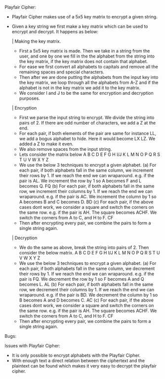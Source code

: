 Playfair Cipher:

- Playfair Cipher makes use of a 5x5 key matrix to encrypt a given string.

- Given a key string we first make a key matrix which can be used to encrypt and decrypt. It happens as below:

    |   Making the key matrix.
    - First a 5x5 key matrix is made. Then we take in a string from the user, and one by one we fill in the the
    alphabet from the string into the key matrix, if the key matrix does not contain that alphabet.
    - For ease we first convert all alphabets to capitals and remove all the remaining spaces and special
    characters.
    - Then after we are done putting the alphabets from the input key into the key matrix, we loop through all 
    the alphabets from A-Z and if the alphabet is not in the key matrix we add it to the key matrix.
    - We consider I and J to be the same for encryption and decryption purposes.

    |   Encryption
    - First we parse the input string to encrypt. We divide the string into pairs of 2. If there are odd number of
    characters, we add a Z at the end.
    - For each pair, if both elements of the pair are same for instance LL, we add a bogus alphabet to hide. Here it
    would become LX LZ. We added a Z to make it even.
    - We also remove spaces from the input string.
    - Lets consider the matrix below
    A  B  C  D   E
    F  G  H  I/J K
    L  M  N  O   P
    Q  R  S  T   U
    V  W  X  Y   Z
    - We use the below 3 techniques to encrypt a given alphabet.
    (a) For each pair, if both alphabets fall in the same column, we increment their rows by 1. If we reach the end
        we can wraparound.
    e.g. if the pair is AL. We increment the row by 1 so A becomes F and L becomes Q. FQ
    (b) For each pair, if both alphabets fall in the same row, we increment their columns by 1. If we reach the end
        we can wraparound.
    e.g. if the pair is AC. We increment the column by 1 so A becomes B and C becomes D. BD
    (c) For each pair, if the above cases dont work, we consider a square and switch the corners on the same row.
    e.g. if the pair is AH. The square becomes ACHF. We switch the corners from A to C, and H to F. CF
    - Then after encrypting every pair, we combine the pairs to form a single string again.
    
    |   Decryption
    - We do the same as above, break the string into pairs of 2. Then consider the below matrix.
    A  B  C  D   E
    F  G  H  I/J K
    L  M  N  O   P
    Q  R  S  T   U
    V  W  X  Y   Z
    - We use the below 3 techniques to encrypt a given alphabet.
    (a) For each pair, if both alphabets fall in the same column, we decrement their rows by 1. If we reach the end
        we can wraparound.
    e.g. if the pair is FQ. We decrement the row by 1 so F becomes A and Q becomes L. AL
    (b) For each pair, if both alphabets fall in the same row, we decrement their columns by 1. If we reach the end
        we can wraparound.
    e.g. if the pair is BD. We decrement the column by 1 so B becomes A and D becomes C. AC
    (c) For each pair, if the above cases dont work, we consider a square and switch the corners on the same row.
    e.g. if the pair is AH. The square becomes ACHF. We switch the corners from A to C, and H to F. CF
    - Then after encrypting every pair, we combine the pairs to form a single string again.
     

Bugs:

Issues with Playfair Cipher:
- It is only possible to encrypt alphabets with the Playfair Cipher.
- With enough text a direct relation between the ciphertext and the plaintext can be found which makes it very easy to
decrypt the playfair cipher.